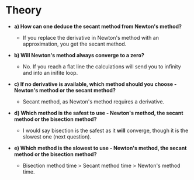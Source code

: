 # Theory

- **a) How can one deduce the secant method from Newton's method?**

  - If you replace the derivative in Newton's method with an approximation, you get the secant method.

- **b) Will Newton's method always converge to a zero?**

  - No. If you reach a flat line the calculations will send you to infinity and into an inifite loop.

- **c) If no derivative is available, which method should you choose - Newton's method or the secant method?**

  - Secant method, as Newton's method requires a derivative.

- **d) Which method is the safest to use - Newton's method, the secant method or the bisection method?**

  - I would say bisection is the safest as it **will** converge, though it is the slowest one (next question).

- **e) Which method is the slowest to use - Newton's method, the secant method or the bisection method?**

  - Bisection method time > Secant method time > Newton's method time.
